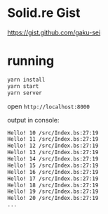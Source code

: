 # Solid.re Gist
https://gist.github.com/gaku-sei

# running

```sh
yarn install
yarn start
yarn server
```

open `http://localhost:8000`

output in console:

```sh
Hello! 10 /src/Index.bs:27:19
Hello! 11 /src/Index.bs:27:19
Hello! 12 /src/Index.bs:27:19
Hello! 13 /src/Index.bs:27:19
Hello! 14 /src/Index.bs:27:19
Hello! 15 /src/Index.bs:27:19
Hello! 16 /src/Index.bs:27:19
Hello! 17 /src/Index.bs:27:19
Hello! 18 /src/Index.bs:27:19
Hello! 19 /src/Index.bs:27:19
Hello! 20 /src/Index.bs:27:19
...
```
